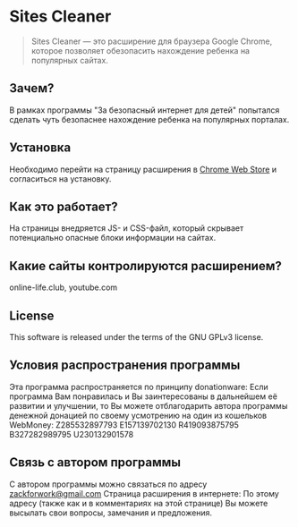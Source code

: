 #  Sites Cleaner

> Sites Cleaner — это расширение для браузера Google Chrome, которое позволяет обезопасить нахождение ребенка на популярных сайтах.

## Зачем?

В рамках программы "За безопасный интернет для детей" попытался сделать чуть безопаснее нахождение ребенка на популярных порталах.

## Установка

Необходимо перейти на страницу расширения в [Chrome Web Store]() и согласиться на установку.

## Как это работает?

На страницы внедряется JS- и CSS-файл, который скрывает потенциально опасные блоки информации на сайтах.

## Какие сайты контролируются расширением?

online-life.club, youtube.com

## License

This software is released under the terms of the GNU GPLv3 license.

## Условия распространения программы

Эта программа распространяется по принципу donationware:
Если программа Вам понравилась и Вы заинтересованы в дальнейшем её развитии и улучшении, то Вы можете отблагодарить автора программы денежной донацией по своему усмотрению на один из кошельков WebMoney:
Z285532897793
E157139702130
R419093875795
B327282989795
U230132901578

## Связь с автором программы

С автором программы можно связаться по адресу zackforwork@gmail.com
Страница расширения в интернете: 
По этому адресу (также как и в комментариях на этой странице) Вы можете высылать свои вопросы, замечания и предложения.
